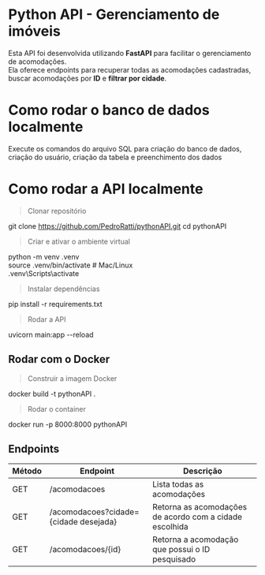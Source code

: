 # Python API - Gerenciamento de imóveis

Esta API foi desenvolvida utilizando **FastAPI** para facilitar o gerenciamento de acomodações.  
Ela oferece endpoints para recuperar todas as acomodações cadastradas, buscar acomodações por **ID** e **filtrar por cidade**.

# Como rodar o banco de dados localmente
Execute os comandos do arquivo SQL para criação do banco de dados, criação do usuário, criação da tabela e preenchimento dos dados

# Como rodar a API localmente

>Clonar repositório

git clone https://github.com/PedroRatti/pythonAPI.git cd pythonAPI

>Criar e ativar o ambiente virtual

python -m venv .venv  
source .venv/bin/activate # Mac/Linux   
.venv\Scripts\activate  

>Instalar dependências

pip install -r requirements.txt

>Rodar a API

uvicorn main:app --reload

## Rodar com o Docker

>Construir a imagem Docker

docker build -t pythonAPI .

>Rodar o container

docker run -p 8000:8000 pythonAPI

## Endpoints

|Método                |Endpoint                         |Descrição                        |
|----------------|-------------------------------|-----------------------------|
|GET			 |/acomodacoes            |Lista todas as acomodações            |
|GET             |/acomodacoes?cidade={cidade desejada}            |Retorna as acomodações de acordo com a cidade escolhida            |
|GET             |/acomodacoes/{id}|Retorna a acomodação que possui o ID pesquisado|


